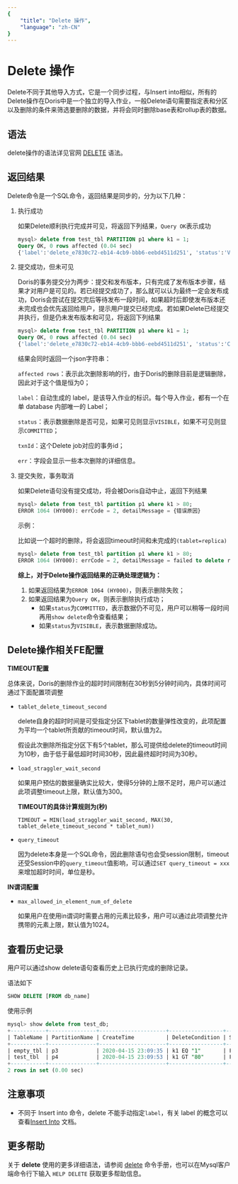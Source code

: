 ```yaml
---
{
    "title": "Delete 操作",
    "language": "zh-CN"
}
---
```


<!-- 
Licensed to the Apache Software Foundation (ASF) under one
or more contributor license agreements.  See the NOTICE file
distributed with this work for additional information
regarding copyright ownership.  The ASF licenses this file
to you under the Apache License, Version 2.0 (the
"License"); you may not use this file except in compliance
with the License.  You may obtain a copy of the License at

  http://www.apache.org/licenses/LICENSE-2.0

Unless required by applicable law or agreed to in writing,
software distributed under the License is distributed on an
"AS IS" BASIS, WITHOUT WARRANTIES OR CONDITIONS OF ANY
KIND, either express or implied.  See the License for the
specific language governing permissions and limitations
under the License.
-->

# Delete 操作

Delete不同于其他导入方式，它是一个同步过程，与Insert into相似，所有的Delete操作在Doris中是一个独立的导入作业，一般Delete语句需要指定表和分区以及删除的条件来筛选要删除的数据，并将会同时删除base表和rollup表的数据。

## 语法

delete操作的语法详见官网 [DELETE](../../sql-manual/sql-reference/Data-Manipulation-Statements/Manipulation/DELETE.md) 语法。

## 返回结果

Delete命令是一个SQL命令，返回结果是同步的，分为以下几种：

1. 执行成功

   如果Delete顺利执行完成并可见，将返回下列结果，`Query OK`表示成功

   ```sql
   mysql> delete from test_tbl PARTITION p1 where k1 = 1;
   Query OK, 0 rows affected (0.04 sec)
   {'label':'delete_e7830c72-eb14-4cb9-bbb6-eebd4511d251', 'status':'VISIBLE', 'txnId':'4005'}
   ```

2. 提交成功，但未可见

   Doris的事务提交分为两步：提交和发布版本，只有完成了发布版本步骤，结果才对用户是可见的。若已经提交成功了，那么就可以认为最终一定会发布成功，Doris会尝试在提交完后等待发布一段时间，如果超时后即使发布版本还未完成也会优先返回给用户，提示用户提交已经完成。若如果Delete已经提交并执行，但是仍未发布版本和可见，将返回下列结果

   ```sql
   mysql> delete from test_tbl PARTITION p1 where k1 = 1;
   Query OK, 0 rows affected (0.04 sec)
   {'label':'delete_e7830c72-eb14-4cb9-bbb6-eebd4511d251', 'status':'COMMITTED', 'txnId':'4005', 'err':'delete job is committed but may be taking effect later' }
   ```

   结果会同时返回一个json字符串：

   `affected rows`：表示此次删除影响的行，由于Doris的删除目前是逻辑删除，因此对于这个值是恒为0；

   `label`：自动生成的 label，是该导入作业的标识。每个导入作业，都有一个在单 database 内部唯一的 Label；

   `status`：表示数据删除是否可见，如果可见则显示`VISIBLE`，如果不可见则显示`COMMITTED`；

   `txnId`：这个Delete job对应的事务id；

   `err`：字段会显示一些本次删除的详细信息。

3. 提交失败，事务取消

   如果Delete语句没有提交成功，将会被Doris自动中止，返回下列结果

   ```sql
   mysql> delete from test_tbl partition p1 where k1 > 80;
   ERROR 1064 (HY000): errCode = 2, detailMessage = {错误原因}
   ```

   示例：

   比如说一个超时的删除，将会返回timeout时间和未完成的`(tablet=replica)`

   ```sql
   mysql> delete from test_tbl partition p1 where k1 > 80;
   ERROR 1064 (HY000): errCode = 2, detailMessage = failed to delete replicas from job: 4005, Unfinished replicas:10000=60000, 10001=60000, 10002=60000
   ```

   **综上，对于Delete操作返回结果的正确处理逻辑为：**

   1. 如果返回结果为`ERROR 1064 (HY000)`，则表示删除失败；
   2. 如果返回结果为`Query OK`，则表示删除执行成功；
      - 如果`status`为`COMMITTED`，表示数据仍不可见，用户可以稍等一段时间再用`show delete`命令查看结果；
      - 如果`status`为`VISIBLE`，表示数据删除成功。

## Delete操作相关FE配置

**TIMEOUT配置**

总体来说，Doris的删除作业的超时时间限制在30秒到5分钟时间内，具体时间可通过下面配置项调整

- `tablet_delete_timeout_second`

  delete自身的超时时间是可受指定分区下tablet的数量弹性改变的，此项配置为平均一个tablet所贡献的timeout时间，默认值为2。

  假设此次删除所指定分区下有5个tablet，那么可提供给delete的timeout时间为10秒，由于低于最低超时时间30秒，因此最终超时时间为30秒。

- `load_straggler_wait_second`

  如果用户预估的数据量确实比较大，使得5分钟的上限不足时，用户可以通过此项调整timeout上限，默认值为300。

  **TIMEOUT的具体计算规则为(秒)**

  `TIMEOUT = MIN(load_straggler_wait_second, MAX(30, tablet_delete_timeout_second * tablet_num))`

- `query_timeout`

  因为delete本身是一个SQL命令，因此删除语句也会受session限制，timeout还受Session中的`query_timeout`值影响，可以通过`SET query_timeout = xxx`来增加超时时间，单位是秒。

**IN谓词配置**

- `max_allowed_in_element_num_of_delete`

  如果用户在使用in谓词时需要占用的元素比较多，用户可以通过此项调整允许携带的元素上限，默认值为1024。

## 查看历史记录

用户可以通过show delete语句查看历史上已执行完成的删除记录。

语法如下

```sql
SHOW DELETE [FROM db_name]
```

使用示例

```sql
mysql> show delete from test_db;
+-----------+---------------+---------------------+-----------------+----------+
| TableName | PartitionName | CreateTime          | DeleteCondition | State    |
+-----------+---------------+---------------------+-----------------+----------+
| empty_tbl | p3            | 2020-04-15 23:09:35 | k1 EQ "1"       | FINISHED |
| test_tbl  | p4            | 2020-04-15 23:09:53 | k1 GT "80"      | FINISHED |
+-----------+---------------+---------------------+-----------------+----------+
2 rows in set (0.00 sec)
```

## 注意事项

- 不同于 Insert into 命令，delete 不能手动指定`label`，有关 label 的概念可以查看[Insert Into](../import/import-way/insert-into-manual.md) 文档。

## 更多帮助

关于 **delete** 使用的更多详细语法，请参阅 [delete](../../sql-manual/sql-reference/Data-Manipulation-Statements/Manipulation/DELETE.md) 命令手册，也可以在Mysql客户端命令行下输入 `HELP DELETE` 获取更多帮助信息。

